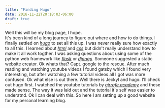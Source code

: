 ```yaml
---
title: "Finding Hugo"
date: 2018-11-22T20:18:03-06:00
draft: true
---
```

Well this will be my blog page, I hope.  
It's been kind of a long journey to figure out where and how to do things. I finally settled on [*hugo*](https://gohugo.io/) to set all this up. I was never really sure how exactly to all this. I learned about [*html*](https://www.w3schools.com/html/) and [*css*](https://www.w3schools.com/css/) but didn't really understand how to make it all work togther. I was asking questions about using some of the python web framework like [*flask*](http://flask.pocoo.org/) or [*django*](https://www.djangoproject.com/). Someone suggested a static website creator. Ok whats that? Capt. google to the rescue. After much reading and watching youtube videos I found gatsby which I found very interesting, but after watching a few tutorial videos all I got was more confused. Ok what else is out there. Well there is Jeckyl and hugo. I'll check out hugo first. I watched the youtube tutorials by [*girrafe academy*](https://www.youtube.com/channel/UCvmINlrza7JHB1zkIOuXEbw) and these made sense. The way it was laid out and the tutorial it's self was easier to underatnd. Ok I can deal with this. So here I am setting up a good website for my personal learning blog. 
